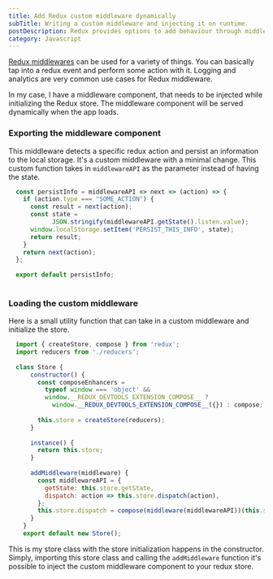 ```yaml
---
title: Add Redux custom middleware dynamically
subTitle: Writing a custom middleware and injecting it on runtime. 
postDescription: Redux provides options to add behaviour through middlewares. Here is an example of dynamically adding middleware to the store.
category: Javascript
---
```

[Redux middlewares](https://redux.js.org/advanced/middleware) can be used for a variety of things. You can basically tap into a redux event and perform some action with it. Logging and analytics are very common use cases for Redux middleware.

In my case, I have a middleware component, that needs to be injected while initializing the Redux store. The middleware component will be served dynamically when the app loads.

### Exporting the middleware component

This middleware detects a specific redux action and persist an information to the local storage. It's a custom middleware with a minimal change. This custom function takes in `middlewareAPI` as the parameter instead of having the state.
```js
  const persistInfo = middlewareAPI => next => (action) => {
    if (action.type === "SOME_ACTION") {
      const result = next(action);
      const state =
            JSON.stringify(middlewareAPI.getState().listen.value);
      window.localStorage.setItem('PERSIST_THIS_INFO', state);
      return result;
    }
    return next(action);
  };
  
  export default persistInfo;
  
```

### Loading the custom middleware

Here is a small utility function that can take in a custom middleware and initialize the store.
```js
  import { createStore, compose } from 'redux';
  import reducers from './reducers';
  
  class Store {
      constructor() {
        const composeEnhancers =
          typeof window === 'object' &&
          window.__REDUX_DEVTOOLS_EXTENSION_COMPOSE__ ?
            window.__REDUX_DEVTOOLS_EXTENSION_COMPOSE__({}) : compose;
  
        this.store = createStore(reducers);
      }
    
      instance() {
        return this.store;
      }
    
      addMiddleware(middleware) {
        const middlewareAPI = {
          getState: this.store.getState,
          dispatch: action => this.store.dispatch(action),
        };
        this.store.dispatch = compose(middleware(middlewareAPI))(this.store.dispatch);
      }
    }
    export default new Store();
```      
  

This is my store class with the store initialization happens in the constructor. Simply, importing this store class and calling the `addMiddleware` function it's possible to inject the custom middleware component to your redux store.